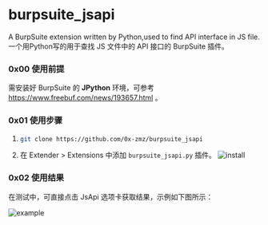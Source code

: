 # burpsuite_jsapi
A BurpSuite extension written by Python,used to find API interface in JS file.
一个用Python写的用于查找 JS 文件中的 API 接口的 BurpSuite 插件。

### 0x00 使用前提

需安装好 BurpSuite 的 **JPython** 环境，可参考 https://www.freebuf.com/news/193657.html 。

### 0x01 使用步骤

1. ```bash
   git clone https://github.com/0x-zmz/burpsuite_jsapi
   ```

2. 在 Extender > Extensions 中添加 `burpsuite_jsapi.py` 插件。
   ![install](/install.png)

### 0x02 使用结果

在测试中，可直接点击 JsApi 选项卡获取结果，示例如下图所示：

![example](/example.png)